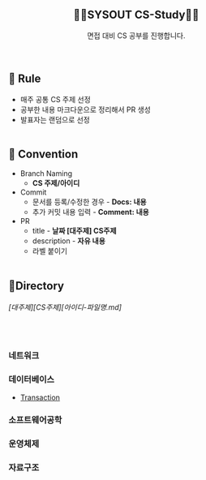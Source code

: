 ## <div align=center> 👨‍💻SYSOUT CS-Study👨‍💻 </div>
<div align=center> 면접 대비 CS 공부를 진행합니다. </div>
<br><br>

## 🌳 Rule
- 매주 공통 CS 주제 선정
- 공부한 내용 마크다운으로 정리해서 PR 생성
- 발표자는 랜덤으로 선정
<br><br>

## 📢 Convention
- Branch Naming
  - **CS 주제/아이디**
- Commit
  - 문서를 등록/수정한 경우 - **Docs: 내용**
  - 추가 커밋 내용 입력 - **Comment: 내용** 
- PR
  - title - **날짜 [대주제] CS주제**
  - description - **자유 내용**
  - 라벨 붙이기
<br><br>

## 🔎Directory
###### *[대주제][CS주제][아이디-파일명.md]*

<br>

### 네트워크


### 데이터베이스

- [Transaction](https://github.com/SYSOUT-org/CS-Study/tree/master/%EB%8D%B0%EC%9D%B4%ED%84%B0%EB%B2%A0%EC%9D%B4%EC%8A%A4/Transaction)


### 소프트웨어공학


### 운영체제


### 자료구조


